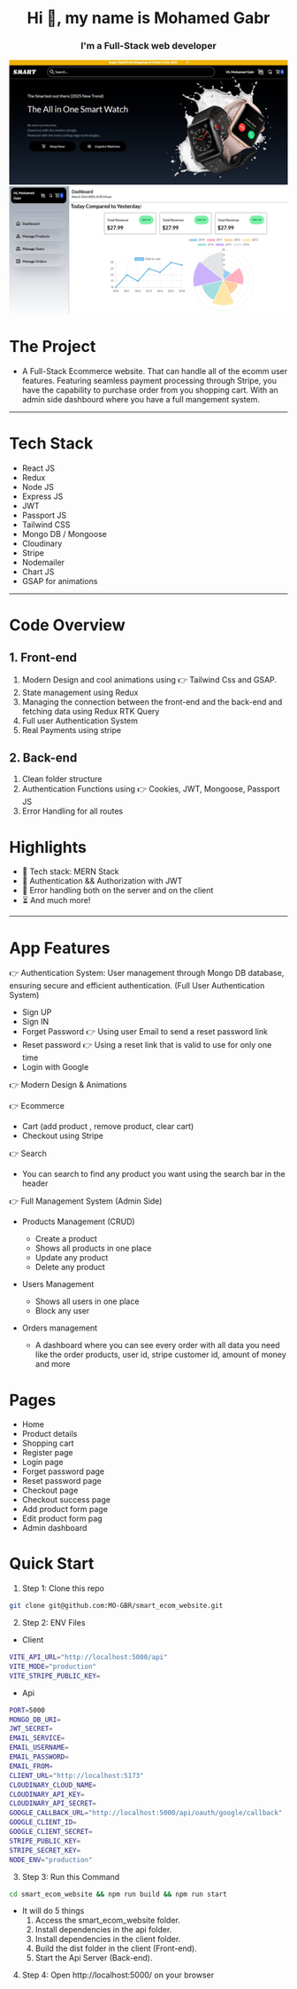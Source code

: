 <h1 align="center">
    Hi 👋, my name is Mohamed Gabr
</h1>
<h3 align="center">
    I'm a Full-Stack web developer
</h3>

![IMG-1](App-screen-1.jpg)
![IMG](App-screen-2.jpg)

# The Project
- A Full-Stack Ecommerce website. That can handle all of the ecomm user features. Featuring seamless payment processing through Stripe, you have the capability to purchase order from you shopping cart. With an admin side dashbourd where you have a full mangement system.

---
# Tech Stack
- React JS
- Redux
- Node JS
- Express JS
- JWT
- Passport JS
- Tailwind CSS
- Mongo DB / Mongoose
- Cloudinary
- Stripe
- Nodemailer
- Chart JS
- GSAP for animations
---

# Code Overview
## 1. Front-end
1. Modern Design and cool animations using 👉 Tailwind Css and GSAP.
2. State management using Redux
3. Managing the connection between the front-end and the back-end and fetching data using Redux RTK Query
4. Full user Authentication System
5. Real Payments using stripe

## 2. Back-end
1. Clean folder structure
2. Authentication Functions using 👉 Cookies, JWT, Mongoose, Passport JS
3. Error Handling for all routes

# Highlights
- 🌟 Tech stack: MERN Stack
- 🎃 Authentication && Authorization with JWT
- 🐞 Error handling both on the server and on the client
- ⏳ And much more!
---

# App Features
👉 Authentication System: User management through Mongo DB database, ensuring secure and efficient authentication.
(Full User Authentication System)
- Sign UP
- Sign IN
- Forget Password 👉 Using user Email to send a reset password link
- Reset password 👉 Using a reset link that is valid to use for only one time
- Login with Google

👉 Modern Design & Animations

👉 Ecommerce
- Cart (add product , remove product, clear cart)
- Checkout using Stripe

👉 Search
- You can search to find any product you want using the search bar in the header

👉 Full Management System (Admin Side)
- Products Management (CRUD)
  - Create a product
  - Shows all products in one place
  - Update any product
  - Delete any product

- Users Management
  - Shows all users in one place
  - Block any user

- Orders management
  - A dashboard where you can see every order with all data you need like the order products, user id, stripe customer id, amount of money and more

# Pages
- Home
- Product details
- Shopping cart
- Register page
- Login page
- Forget password page
- Reset password page
- Checkout page
- Checkout success page
- Add product form page
- Edit product form pag
- Admin dashboard

# Quick Start
1. Step 1: Clone this repo
```bash
git clone git@github.com:MO-GBR/smart_ecom_website.git
```
2. Step 2: ENV Files
- Client
```bash
VITE_API_URL="http://localhost:5000/api"
VITE_MODE="production"
VITE_STRIPE_PUBLIC_KEY=
```
- Api
```bash
PORT=5000
MONGO_DB_URI=
JWT_SECRET=
EMAIL_SERVICE=
EMAIL_USERNAME=
EMAIL_PASSWORD=
EMAIL_FROM=
CLIENT_URL="http://localhost:5173"
CLOUDINARY_CLOUD_NAME=
CLOUDINARY_API_KEY=
CLOUDINARY_API_SECRET=
GOOGLE_CALLBACK_URL="http://localhost:5000/api/oauth/google/callback"
GOOGLE_CLIENT_ID=
GOOGLE_CLIENT_SECRET=
STRIPE_PUBLIC_KEY=
STRIPE_SECRET_KEY=
NODE_ENV="production"
```
3. Step 3: Run this Command
```bash
cd smart_ecom_website && npm run build && npm run start
```
- It will do 5 things
  1. Access the smart_ecom_website folder.
  2. Install dependencies in the api folder.
  3. Install dependencies in the client folder.
  4. Build the dist folder in the client (Front-end).
  5. Start the Api Server (Back-end).

4. Step 4: Open http://localhost:5000/ on your browser